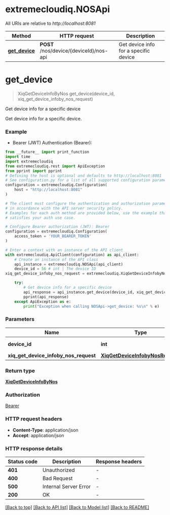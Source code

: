 # extremecloudiq.NOSApi

All URIs are relative to *http://localhost:8081*

Method | HTTP request | Description
------------- | ------------- | -------------
[**get_device**](NOSApi.md#get_device) | **POST** /nos/device/{deviceId}/nos-api | Get device info for a specific device


# **get_device**
> XiqGetDeviceInfoByNos get_device(device_id, xiq_get_device_infoby_nos_request)

Get device info for a specific device

Get device info for a specific device.

### Example

* Bearer (JWT) Authentication (Bearer):
```python
from __future__ import print_function
import time
import extremecloudiq
from extremecloudiq.rest import ApiException
from pprint import pprint
# Defining the host is optional and defaults to http://localhost:8081
# See configuration.py for a list of all supported configuration parameters.
configuration = extremecloudiq.Configuration(
    host = "http://localhost:8081"
)

# The client must configure the authentication and authorization parameters
# in accordance with the API server security policy.
# Examples for each auth method are provided below, use the example that
# satisfies your auth use case.

# Configure Bearer authorization (JWT): Bearer
configuration = extremecloudiq.Configuration(
    access_token = 'YOUR_BEARER_TOKEN'
)

# Enter a context with an instance of the API client
with extremecloudiq.ApiClient(configuration) as api_client:
    # Create an instance of the API class
    api_instance = extremecloudiq.NOSApi(api_client)
    device_id = 56 # int | The device ID
xiq_get_device_infoby_nos_request = extremecloudiq.XiqGetDeviceInfobyNosRequest() # XiqGetDeviceInfobyNosRequest | 

    try:
        # Get device info for a specific device
        api_response = api_instance.get_device(device_id, xiq_get_device_infoby_nos_request)
        pprint(api_response)
    except ApiException as e:
        print("Exception when calling NOSApi->get_device: %s\n" % e)
```

### Parameters

Name | Type | Description  | Notes
------------- | ------------- | ------------- | -------------
 **device_id** | **int**| The device ID | 
 **xiq_get_device_infoby_nos_request** | [**XiqGetDeviceInfobyNosRequest**](XiqGetDeviceInfobyNosRequest.md)|  | 

### Return type

[**XiqGetDeviceInfoByNos**](XiqGetDeviceInfoByNos.md)

### Authorization

[Bearer](../README.md#Bearer)

### HTTP request headers

 - **Content-Type**: application/json
 - **Accept**: application/json

### HTTP response details
| Status code | Description | Response headers |
|-------------|-------------|------------------|
**401** | Unauthorized |  -  |
**400** | Bad Request |  -  |
**500** | Internal Server Error |  -  |
**200** | OK |  -  |

[[Back to top]](#) [[Back to API list]](../README.md#documentation-for-api-endpoints) [[Back to Model list]](../README.md#documentation-for-models) [[Back to README]](../README.md)

